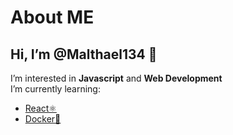 # About ME
## Hi, I’m @Malthael134 👋
I’m interested in <b>Javascript</b> and <b>Web Development</b><br>
I’m currently learning:
- [React⚛️](https://react.dev/)
- [Docker🐋](https://www.docker.com/)
<!-- - 💞️ I’m looking to collaborate on ... -->
<!-- - 📫 How to reach me ... -->
